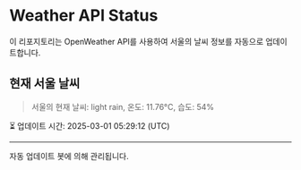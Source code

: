 
# Weather API Status

이 리포지토리는 OpenWeather API를 사용하여 서울의 날씨 정보를 자동으로 업데이트합니다.

## 현재 서울 날씨
> 서울의 현재 날씨: light rain, 온도: 11.76°C, 습도: 54%

⏳ 업데이트 시간: 2025-03-01 05:29:12 (UTC)

---
자동 업데이트 봇에 의해 관리됩니다.
